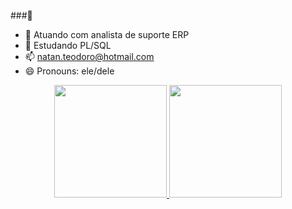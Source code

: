 ###👋

- 🔭 Atuando com analista de suporte ERP
- 🌱 Estudando PL/SQL
- 📫 natan.teodoro@hotmail.com
- 😄 Pronouns: ele/dele

<div align="center">
  <a href="https://github.com/nataniohan">
  <img height="180em" src="https://github-readme-stats.vercel.app/api?username=nataniohan&show_icons=true&theme=dark&include_all_commits=true&count_private=true"/>
  <img height="180em" src="https://github-readme-stats.vercel.app/api/top-langs/?username=nataniohan&layout=compact&langs_count=7&theme=dark"/>
</div>
